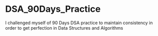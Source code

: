 # DSA_90Days_Practice
I challenged myself of 90 Days DSA practice to maintain consistency in order to get perfection in Data Structures and Algorithms
